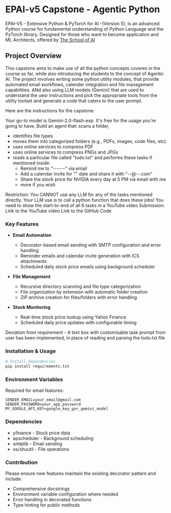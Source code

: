 
# EPAI-v5 Capstone - Agentic Python

EPAI-V5 - Extensive Python & PyTorch for AI -(Version 5), is an advanced Python course for fundamental understanding of Python Language and the PyTorch library. Designed for those who want to become application and ML Architects, offered by [The School of AI](https://theschoolof.ai/)


## Project Overview
This capstone aims to make use of all the python concepts coveres in the course so far, while also introducing the students to the concept of Agentic AI. The project involves writing some python utility modules, that provide automated email workflows, calender integration and file management capabilities. ANd also using LLM models (Gemini) that are used to understand the uesr instructions and pick the appropriate tools from the utility toolset and generate a code that caters to the user prompt. 

Here are the instructions for the capstone: 

Your go-to model is Gemini-2.0-flash-exp. It's free for the usage you're going to have. Build an agent that: 
scans a folder, 
- identifies file types 
- moves them into categorized folders (e.g., PDFs, images, code files, etc) 
- uses online services to compress PDF 
- uses online services to compress PNGs and JPGs 
- reads a particular file called "todo.txt" and performs these tasks if mentioned inside: 
    - Remind me to "------" via email 
    - Add a calendar invite for "" date and share it with "--@--.com" 
    - Share the stock price for NVIDIA every day at 5 PM via email with me 
    - more if you wish 

Restriction:
You CANNOT use any LLM for any of the tasks mentioned directly. Your LLM use is to call a python function that does these jobs!
You need to show the start-to-end of all 6 tasks in a YouTube video
Submission:
Link to the YouTube video
Link to the GitHub Code

### Key Features
- **Email Automation**
  - Decorator-based email sending with SMTP configuration and error handling
  - Reminder emails and calendar invite generation with ICS attachments
  - Scheduled daily stock price emails using background scheduler

- **File Management**
  - Recursive directory scanning and file type categorization
  - File organization by extension with automatic folder creation
  - ZIP archive creation for files/folders with error handling

- **Stock Monitoring**
  - Real-time stock price lookup using Yahoo Finance
  - Scheduled daily price updates with configurable timing

Deviation from requirement - A text box with customisable task prompt from user has been implemented, in place of reading and parsing the todo.txt file

### Installation & Usage
```bash
# Install dependencies
pip install requirements.txt
```

### Environment Variables
Required for email features:
```env
SENDER_EMAIL=your_email@gmail.com
SENDER_PASSWORD=your_app_password
MY_GOOGLE_API_KEY=google_key_gor_gemini_model
```

### Dependencies
- yfinance - Stock price data
- apscheduler - Background scheduling
- smtplib - Email sending
- os/shuutil - File operations

### Contribution
Please ensure new features maintain the existing decorator pattern and include:
- Comprehensive docstrings
- Environment variable configuration where needed
- Error handling in decorated functions
- Type hinting for public methods
```// End Generation Here
```
